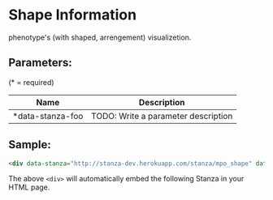Shape Information
=========
phenotype's (with shaped, arrengement) visualizetion.


## Parameters:

(* = required)

| Name             | Description                         |
|------------------|-------------------------------------|
| *data-stanza-foo | TODO: Write a parameter description |

## Sample:

```html
<div data-stanza="http://stanza-dev.herokuapp.com/stanza/mpo_shape" data-stanza-mpo-id="MPO_01003"></div>
```

The above `<div>` will automatically embed the following Stanza in your HTML page.

<div data-stanza="/stanza/mpo_shape" data-stanza-mpo-id="MPO_01003"></div>
